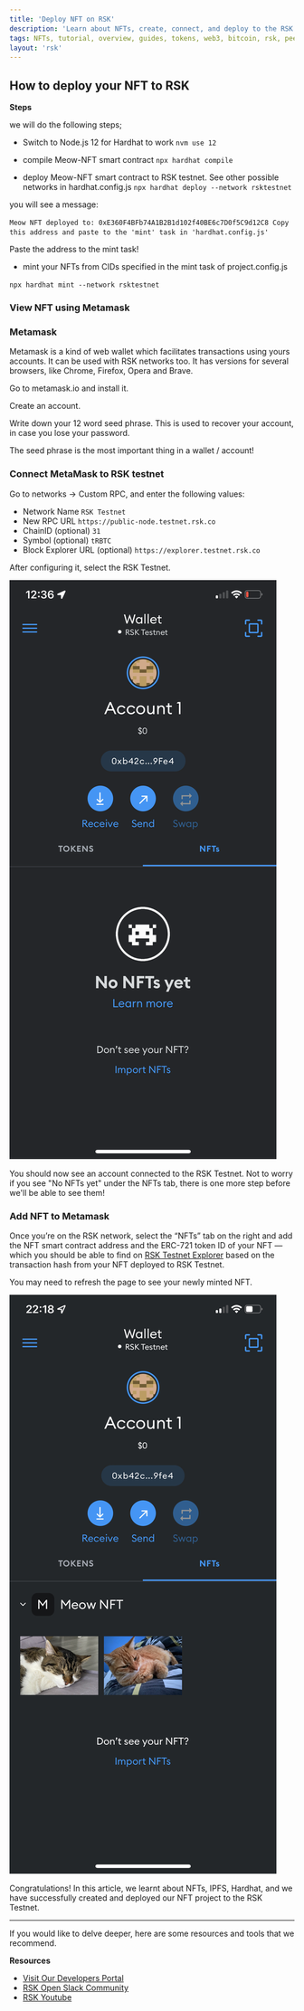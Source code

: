 ```yaml
---
title: 'Deploy NFT on RSK'
description: 'Learn about NFTs, create, connect, and deploy to the RSK Blockchain.'
tags: NFTs, tutorial, overview, guides, tokens, web3, bitcoin, rsk, peer-to-peer, blockchain, nft, ERC-721, smart-contract, hardhat, ethersjs, ipfs, metamask, testnet, pinata
layout: 'rsk'
---
```


<!-- /guides/nft/deploy-nft-on-rsk -->

## How to deploy your NFT to RSK

**Steps**
    
we will do the following steps;

* Switch to Node.js 12 for Hardhat to work
`nvm use 12`
    
* compile Meow-NFT smart contract
`npx hardhat compile`
    
* deploy Meow-NFT smart contract to RSK testnet. See other possible networks in hardhat.config.js
`npx hardhat deploy --network rsktestnet`

you will see a message:
    
`Meow NFT deployed to: 0xE360F4BFb74A1B2B1d102f40BE6c7D0f5C9d12C8
Copy this address and paste to the 'mint' task in 'hardhat.config.js' `
    
Paste the address to the mint task!

* mint your NFTs from CIDs specified in the mint task of project.config.js
    
`npx hardhat mint --network rsktestnet`
    
### View NFT using Metamask
    
### Metamask
    
Metamask is a kind of web wallet which facilitates transactions using yours accounts. It can be used with RSK networks too. It has versions for several browsers, like Chrome, Firefox, Opera and Brave.

Go to metamask.io and install it.

Create an account.

Write down your 12 word seed phrase. This is used to recover your account, in case you lose your password.

The seed phrase is the most important thing in a wallet / account!
    
### Connect MetaMask to RSK testnet

Go to networks -> Custom RPC, and enter the following values:

* Network Name
    `RSK Testnet`
* New RPC URL
    `https://public-node.testnet.rsk.co`
* ChainID (optional)
    `31`
* Symbol (optional)
    `tRBTC`
* Block Explorer URL (optional)
    `https://explorer.testnet.rsk.co`

After configuring it, select the RSK Testnet.

![MetaMask screenshot before adding NFT collection](/assets/img/guides/nft/before.png)

You should now see an account connected to the RSK Testnet.
Not to worry if you see "No NFTs yet" under the NFTs tab,
there is one more step before we'll be able to see them!

### Add NFT to Metamask 
    
Once you’re on the RSK network, select the “NFTs” tab on the right and add the NFT smart contract address and the ERC-721 token ID of your NFT — which you should be able to find on [RSK Testnet Explorer](https://explorer.testnet.rsk.co/) based on the transaction hash from your NFT deployed to RSK Testnet.

You may need to refresh the page to see your newly minted NFT.

![MetaMask screenshot after adding NFT collection](/assets/img/guides/nft/after.PNG)

Congratulations! In this article, we learnt about NFTs, IPFS, Hardhat, and we have successfully created and deployed our NFT project to the RSK Testnet.

----

If you would like to delve deeper, here are some resources and tools that we recommend.

**Resources**

- [Visit Our Developers Portal](https://github.com/rsksmart/devportal) 
- [RSK Open Slack Community](https://developers.rsk.co/slack/)
- [RSK Youtube](https://www.youtube.com/channel/UCYQSvSaqX8Q-XMbQmUG0yJg)